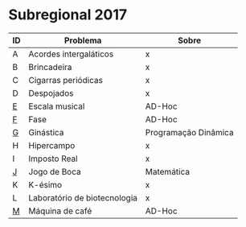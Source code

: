 # **Subregional 2017**

| ID  |  Problema  | Sobre |
| - | ------------------- | -------- |
| A |  Acordes intergaláticos |  x |
| B |  Brincadeira |  x |
| C |  Cigarras periódicas |  x |
| D |  Despojados |  x |
| [E](https://github.com/3Strela/Competitive_Programing/blob/master/Competitions/ACM-ICPC_Brazil_Subregional/AnyEx/EscalaMusical.cpp) |  Escala musical |  AD-Hoc |
| [F](https://github.com/3Strela/Competitive_Programing/blob/master/Competitions/ACM-ICPC_Brazil_Subregional/AnyEx/Fase.cpp) |  Fase |  AD-Hoc |
| [G](https://github.com/3Strela/Competitive_Programing/blob/master/Competitions/ACM-ICPC_Brazil_Subregional/AnyEx/Ginástica.cpp) |  Ginástica |  Programação Dinâmica |
| H |  Hipercampo |  x |
| I |  Imposto Real |  x |
| [J](https://github.com/3Strela/Competitive_Programing/blob/master/Competitions/ACM-ICPC_Brazil_Subregional/AnyEx/JogoBoca.cpp) |  Jogo de Boca |  Matemática |
| K |  K-ésimo |  x |
| L |  Laboratório de biotecnologia |  x |
| [M](https://github.com/3Strela/Competitive_Programing/blob/master/Competitions/ACM-ICPC_Brazil_Subregional/AnyEx/Café.cpp) |  Máquina de café |  AD-Hoc |